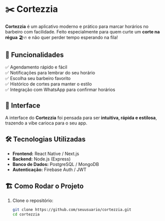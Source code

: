 # ✂️ Cortezzia

**Cortezzia** é um aplicativo moderno e prático para marcar horários no barbeiro com facilidade. Feito especialmente para quem curte um **corte na régua** 🏖️🔥 e não quer perder tempo esperando na fila!

## 🚀 Funcionalidades

✅ Agendamento rápido e fácil  
✅ Notificações para lembrar do seu horário  
✅ Escolha seu barbeiro favorito  
✅ Histórico de cortes para manter o estilo  
✅ Integração com WhatsApp para confirmar horários  

## 🎨 Interface

A interface do **Cortezzia** foi pensada para ser **intuitiva, rápida e estilosa**, trazendo a vibe carioca para o seu app.  

## 🛠️ Tecnologias Utilizadas

- **Frontend:** React Native / Next.js  
- **Backend:** Node.js (Express)  
- **Banco de Dados:** PostgreSQL / MongoDB  
- **Autenticação:** Firebase Auth / JWT  

## 🏗️ Como Rodar o Projeto

1. Clone o repositório:  
   ```bash
   git clone https://github.com/seuusuario/cortezzia.git
   cd cortezzia
